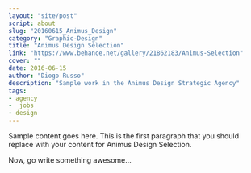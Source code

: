```yaml
---
layout: "site/post"
script: about
slug: "20160615_Animus_Design"
category: "Graphic-Design"
title: "Animus Design Selection"
link: "https://www.behance.net/gallery/21862183/Animus-Selection"
cover: ""
date: 2016-06-15
author: "Diogo Russo"
description: "Sample work in the Animus Design Strategic Agency"
tags:
- agency
-  jobs
- design
---
```

 
Sample content goes here. This is the first paragraph that you should replace with your content for Animus Design Selection.
 
Now, go write something awesome...
